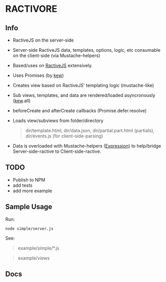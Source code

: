 RACTIVORE
==========


Info
-----
* RactiveJS on the server-side
* Server-side RactiveJS data, templates, options, logic, etc consumable on the client-side (via Mustache-helpers)  
* Based/uses on [RactiveJS](https://github.com/RactiveJS/Ractive) extensively.
* Uses Promises (by [kew](https://github.com/Obvious/kew))
* Creates view based on RactiveJS' templating logic (mustache-like)
* Sub views, templates, and data are rendered/loaded asyncronously ([kew](https://github.com/Obvious/kew).all)
* beforeCreate and afterCreate callbacks (Promise.defer.resolve)
* Loads view/subviews from folder/directory

  > dir/template.html, dir/data.json, dir/partial.part.html (partials), dir/events.js (for client-side-parsing)

* Data is overloaded with Mustache-helpers ([Expression](http://learn.ractivejs.org/expressions/1/)) to help/bridge Server-side-ractive to Client-side-ractive.

TODO
----

* Publish to NPM
* add tests
* add more example


Sample Usage
-------------

Run:

`node simple/server.js`

See:

> example/simple/*.js

> example/views

Docs
-----


